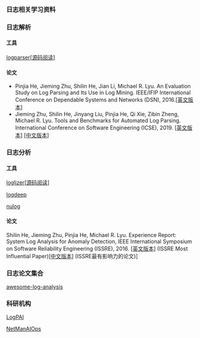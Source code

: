 ### 日志相关学习资料

### 日志解析

#### 工具
[logparser](https://github.com/logpai/logparser)[[源码阅读](https://github.com/loganalysis/relatedData/issues/1)]
#### 论文
- Pinjia He, Jieming Zhu, Shilin He, Jian Li, Michael R. Lyu. An Evaluation Study on Log Parsing and Its Use in Log Mining. IEEE/IFIP International Conference on Dependable Systems and Networks (DSN), 2016.[[英文版本](http://jmzhu.logpai.com/pub/pjhe_dsn2016.pdf)]
- Jieming Zhu, Shilin He, Jinyang Liu, Pinjia He, Qi Xie, Zibin Zheng, Michael R. Lyu. Tools and Benchmarks for Automated Log Parsing. International Conference on Software Engineering (ICSE), 2019. [[英文版本](https://arxiv.org/pdf/1811.03509.pdf)] [[中文版本](https://blog.csdn.net/ARPOSPF/article/details/98795806)]

### 日志分析
#### 工具
[loglizer](https://github.com/logpai/loglizer)[[源码阅读](https://github.com/loganalysis/relatedData/issues/2)]

[logdeep](https://github.com/donglee-afar/logdeep)

[nulog](https://github.com/nulog/nulog)

#### 论文
Shilin He, Jieming Zhu, Pinjia He, Michael R. Lyu. Experience Report: System Log Analysis for Anomaly Detection, IEEE International Symposium on Software Reliability Engineering (ISSRE), 2016. [[英文版本](http://jmzhu.logpai.com/pub/slhe_issre2016.pdf)] (ISSRE Most Influential Paper)[[中文版本](https://github.com/AmateurEvents/article/issues/2)] (ISSRE最有影响力的论文)]

### 日志论文集合

[awesome-log-analysis](https://github.com/logpai/awesome-log-analysis)

### 科研机构
[LogPAI](https://github.com/logpai)

[NetManAIOps](https://github.com/NetManAIOps)

